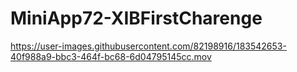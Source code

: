 # MiniApp72-XIBFirstCharenge

https://user-images.githubusercontent.com/82198916/183542653-40f988a9-bbc3-464f-bc68-6d04795145cc.mov
